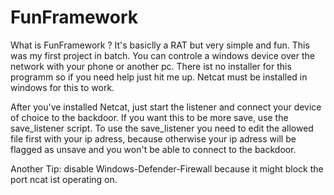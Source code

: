 # FunFramework

What is FunFramework ? It's basiclly a RAT but very simple and fun. This was my first project in batch. 
You can controle a windows device over the network with your phone or another pc.
There ist no installer for this programm so if you need help just hit me up.
Netcat must be installed in windows for this to work.

After you've installed Netcat, just start the listener and connect your device of choice to the backdoor.
If you want this to be more save, use the save_listener script.
To use the save_listener you need to edit the allowed file first with your ip adress, because otherwise
your ip adress will be flagged as unsave and you won't be able to connect to the backdoor.

Another Tip: disable Windows-Defender-Firewall because it might block the port ncat ist operating on.


